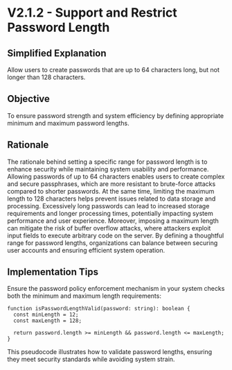 # V2.1.2 - Support and Restrict Password Length

## Simplified Explanation

Allow users to create passwords that are up to 64 characters long, but not longer than 128 characters.

## Objective

To ensure password strength and system efficiency by defining appropriate minimum and maximum password lengths.

## Rationale

The rationale behind setting a specific range for password length is to enhance security while maintaining system usability and performance. Allowing passwords of up to 64 characters enables users to create complex and secure passphrases, which are more resistant to brute-force attacks compared to shorter passwords. At the same time, limiting the maximum length to 128 characters helps prevent issues related to data storage and processing. Excessively long passwords can lead to increased storage requirements and longer processing times, potentially impacting system performance and user experience. Moreover, imposing a maximum length can mitigate the risk of buffer overflow attacks, where attackers exploit input fields to execute arbitrary code on the server. By defining a thoughtful range for password lengths, organizations can balance between securing user accounts and ensuring efficient system operation.

## Implementation Tips

Ensure the password policy enforcement mechanism in your system checks both the minimum and maximum length requirements:

```plaintext
function isPasswordLengthValid(password: string): boolean {
  const minLength = 12;
  const maxLength = 128;
  
  return password.length >= minLength && password.length <= maxLength;
}
```

This pseudocode illustrates how to validate password lengths, ensuring they meet security standards while avoiding system strain.
